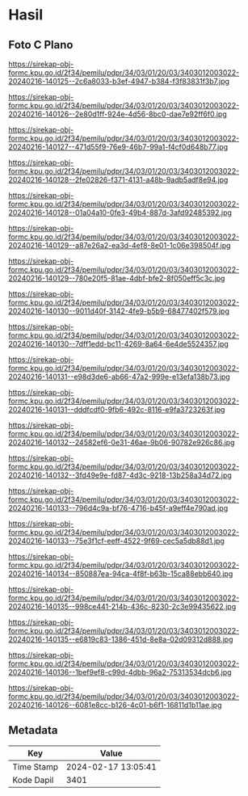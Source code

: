 # Hasil

## Foto C Plano

https://sirekap-obj-formc.kpu.go.id/2f34/pemilu/pdpr/34/03/01/20/03/3403012003022-20240216-140125--2c6a8033-b3ef-4947-b384-f3f83831f3b7.jpg

https://sirekap-obj-formc.kpu.go.id/2f34/pemilu/pdpr/34/03/01/20/03/3403012003022-20240216-140126--2e80d1ff-924e-4d56-8bc0-dae7e92ff6f0.jpg

https://sirekap-obj-formc.kpu.go.id/2f34/pemilu/pdpr/34/03/01/20/03/3403012003022-20240216-140127--471d55f9-76e9-46b7-99a1-f4cf0d648b77.jpg

https://sirekap-obj-formc.kpu.go.id/2f34/pemilu/pdpr/34/03/01/20/03/3403012003022-20240216-140128--2fe02826-f371-4131-a48b-9adb5adf8e94.jpg

https://sirekap-obj-formc.kpu.go.id/2f34/pemilu/pdpr/34/03/01/20/03/3403012003022-20240216-140128--01a04a10-0fe3-49b4-887d-3afd92485392.jpg

https://sirekap-obj-formc.kpu.go.id/2f34/pemilu/pdpr/34/03/01/20/03/3403012003022-20240216-140129--a87e26a2-ea3d-4ef8-8e01-1c06e398504f.jpg

https://sirekap-obj-formc.kpu.go.id/2f34/pemilu/pdpr/34/03/01/20/03/3403012003022-20240216-140129--780e20f5-81ae-4dbf-bfe2-8f050eff5c3c.jpg

https://sirekap-obj-formc.kpu.go.id/2f34/pemilu/pdpr/34/03/01/20/03/3403012003022-20240216-140130--9011d40f-3142-4fe9-b5b9-68477402f579.jpg

https://sirekap-obj-formc.kpu.go.id/2f34/pemilu/pdpr/34/03/01/20/03/3403012003022-20240216-140130--7dff1edd-bc11-4269-8a64-6e4de5524357.jpg

https://sirekap-obj-formc.kpu.go.id/2f34/pemilu/pdpr/34/03/01/20/03/3403012003022-20240216-140131--e98d3de6-ab66-47a2-999e-e13efa138b73.jpg

https://sirekap-obj-formc.kpu.go.id/2f34/pemilu/pdpr/34/03/01/20/03/3403012003022-20240216-140131--dddfcdf0-9fb6-492c-8116-e9fa3723263f.jpg

https://sirekap-obj-formc.kpu.go.id/2f34/pemilu/pdpr/34/03/01/20/03/3403012003022-20240216-140132--24582ef6-0e31-46ae-9b06-90782e926c86.jpg

https://sirekap-obj-formc.kpu.go.id/2f34/pemilu/pdpr/34/03/01/20/03/3403012003022-20240216-140132--3fd49e9e-fd87-4d3c-9218-13b258a34d72.jpg

https://sirekap-obj-formc.kpu.go.id/2f34/pemilu/pdpr/34/03/01/20/03/3403012003022-20240216-140133--796d4c9a-bf76-4716-b45f-a9eff4e790ad.jpg

https://sirekap-obj-formc.kpu.go.id/2f34/pemilu/pdpr/34/03/01/20/03/3403012003022-20240216-140133--75e3f1cf-eeff-4522-9f69-cec5a5db88d1.jpg

https://sirekap-obj-formc.kpu.go.id/2f34/pemilu/pdpr/34/03/01/20/03/3403012003022-20240216-140134--850887ea-94ca-4f8f-b63b-15ca88ebb640.jpg

https://sirekap-obj-formc.kpu.go.id/2f34/pemilu/pdpr/34/03/01/20/03/3403012003022-20240216-140135--998ce441-214b-436c-8230-2c3e99435622.jpg

https://sirekap-obj-formc.kpu.go.id/2f34/pemilu/pdpr/34/03/01/20/03/3403012003022-20240216-140135--e6819c83-1386-451d-8e8a-02d09312d888.jpg

https://sirekap-obj-formc.kpu.go.id/2f34/pemilu/pdpr/34/03/01/20/03/3403012003022-20240216-140136--1bef9ef8-c99d-4dbb-96a2-75313534dcb6.jpg

https://sirekap-obj-formc.kpu.go.id/2f34/pemilu/pdpr/34/03/01/20/03/3403012003022-20240216-140126--6081e8cc-b126-4c01-b6f1-16811d1b11ae.jpg


## Metadata

| Key        | Value               |
| ---------- | ------------------- |
| Time Stamp | 2024-02-17 13:05:41 |
| Kode Dapil | 3401                |



